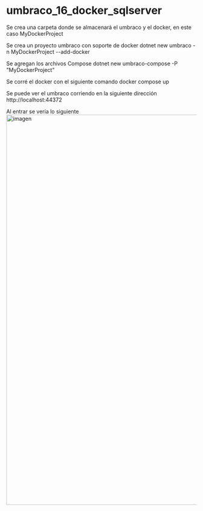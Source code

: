 ﻿# umbraco_16_docker_sqlserver

Se crea una carpeta donde se almacenará el umbraco y el docker, en este caso
MyDockerProject

Se crea un proyecto umbraco con soporte de docker 
dotnet new umbraco -n MyDockerProject --add-docker

Se agregan los archivos Compose
dotnet new umbraco-compose -P "MyDockerProject"

Se corré el docker con el siguiente comando
docker compose up

Se puede ver el umbraco corriendo en la siguiente dirección
http://localhost:44372

Al entrar se vería lo siguiente
<img width="1920" height="1034" alt="imagen" src="https://github.com/user-attachments/assets/38488e6b-2575-4f90-81ac-411c940fa969" />
